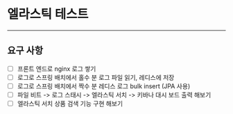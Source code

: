 # 엘라스틱 테스트

---

## 요구 사항

- [ ] 프론트 엔드로 nginx 로그 쌓기
- [ ] 로그로 스프링 배치에서 홀수 분 로그 파일 읽기, 레디스에 저장
- [ ] 로그로 스프링 배치에서 짝수 분 레디스 로그 bulk insert (JPA 사용)
- [ ] 파일 비트 -> 로그 스태시 -> 엘라스틱 서치 -> 키바나 대시 보드 출력 해보기
- [ ] 엘라스틱 서치 상품 검색 기능 구현 해보기
